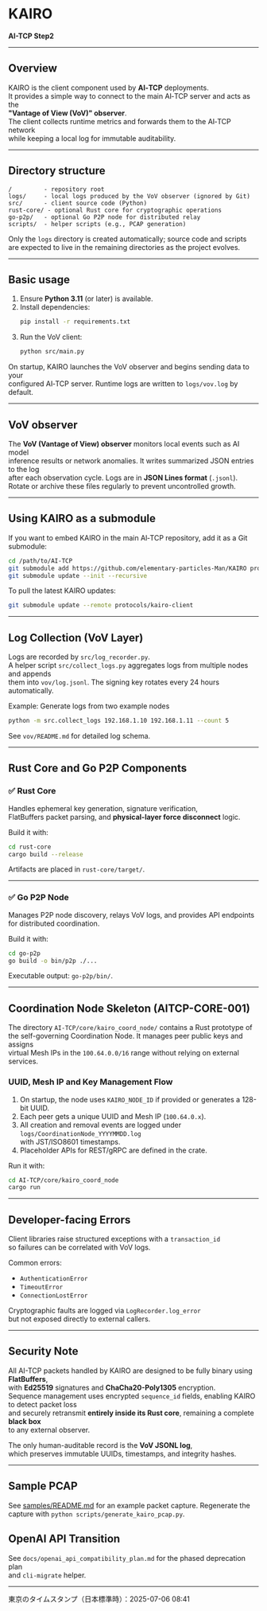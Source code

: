 # KAIRO  
**AI-TCP Step2**

---

## Overview

KAIRO is the client component used by **AI‑TCP** deployments.  
It provides a simple way to connect to the main AI‑TCP server and acts as the  
**"Vantage of View (VoV)" observer**.  
The client collects runtime metrics and forwards them to the AI‑TCP network  
while keeping a local log for immutable auditability.

---

## Directory structure

```
/         - repository root
logs/     - local logs produced by the VoV observer (ignored by Git)
src/      - client source code (Python)
rust-core/ - optional Rust core for cryptographic operations
go-p2p/   - optional Go P2P node for distributed relay
scripts/  - helper scripts (e.g., PCAP generation)
```

Only the `logs` directory is created automatically; source code and scripts  
are expected to live in the remaining directories as the project evolves.

---

## Basic usage

1. Ensure **Python 3.11** (or later) is available.
2. Install dependencies:
   ```bash
   pip install -r requirements.txt
   ```
3. Run the VoV client:
   ```bash
   python src/main.py
   ```

On startup, KAIRO launches the VoV observer and begins sending data to your  
configured AI‑TCP server. Runtime logs are written to `logs/vov.log` by default.

---

## VoV observer

The **VoV (Vantage of View) observer** monitors local events such as AI model  
inference results or network anomalies. It writes summarized JSON entries to the log  
after each observation cycle. Logs are in **JSON Lines format** (`.jsonl`).  
Rotate or archive these files regularly to prevent uncontrolled growth.

---

## Using KAIRO as a submodule

If you want to embed KAIRO in the main AI‑TCP repository, add it as a Git submodule:

```bash
cd /path/to/AI-TCP
git submodule add https://github.com/elementary-particles-Man/KAIRO protocols/kairo-client
git submodule update --init --recursive
```

To pull the latest KAIRO updates:
```bash
git submodule update --remote protocols/kairo-client
```

---

## Log Collection (VoV Layer)

Logs are recorded by `src/log_recorder.py`.  
A helper script `src/collect_logs.py` aggregates logs from multiple nodes and appends  
them into `vov/log.jsonl`. The signing key rotates every 24 hours automatically.

Example: Generate logs from two example nodes
```bash
python -m src.collect_logs 192.168.1.10 192.168.1.11 --count 5
```

See `vov/README.md` for detailed log schema.

---

## Rust Core and Go P2P Components

### ✅ **Rust Core**

Handles ephemeral key generation, signature verification,  
FlatBuffers packet parsing, and **physical-layer force disconnect** logic.

Build it with:
```bash
cd rust-core
cargo build --release
```
Artifacts are placed in `rust-core/target/`.

---

### ✅ **Go P2P Node**

Manages P2P node discovery, relays VoV logs, and provides API endpoints  
for distributed coordination.

Build it with:
```bash
cd go-p2p
go build -o bin/p2p ./...
```
Executable output: `go-p2p/bin/`.

---

## Coordination Node Skeleton (AITCP-CORE-001)

The directory `AI-TCP/core/kairo_coord_node/` contains a Rust prototype of  
the self-governing Coordination Node. It manages peer public keys and assigns  
virtual Mesh IPs in the `100.64.0.0/16` range without relying on external services.

### UUID, Mesh IP and Key Management Flow

1. On startup, the node uses `KAIRO_NODE_ID` if provided or generates a 128-bit UUID.
2. Each peer gets a unique UUID and Mesh IP (`100.64.0.x`).
3. All creation and removal events are logged under `logs/CoordinationNode_YYYYMMDD.log`  
   with JST/ISO8601 timestamps.
4. Placeholder APIs for REST/gRPC are defined in the crate.

Run it with:
```bash
cd AI-TCP/core/kairo_coord_node
cargo run
```

---

## Developer-facing Errors

Client libraries raise structured exceptions with a `transaction_id`  
so failures can be correlated with VoV logs.

Common errors:
- `AuthenticationError`
- `TimeoutError`
- `ConnectionLostError`

Cryptographic faults are logged via `LogRecorder.log_error`  
but not exposed directly to external callers.

---

## Security Note

All AI-TCP packets handled by KAIRO are designed to be fully binary using **FlatBuffers**,  
with **Ed25519** signatures and **ChaCha20-Poly1305** encryption.  
Sequence management uses encrypted `sequence_id` fields, enabling KAIRO to detect packet loss  
and securely retransmit **entirely inside its Rust core**, remaining a complete **black box**  
to any external observer.

The only human-auditable record is the **VoV JSONL log**,  
which preserves immutable UUIDs, timestamps, and integrity hashes.

---

## Sample PCAP

See [samples/README.md](samples/README.md) for an example packet capture.
Regenerate the capture with `python scripts/generate_kairo_pcap.py`.

## OpenAI API Transition

See `docs/openai_api_compatibility_plan.md` for the phased deprecation plan  
and `cli-migrate` helper.

---

東京のタイムスタンプ（日本標準時）：2025-07-06 08:41
